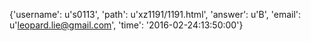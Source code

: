 {'username': u's0113', 'path': u'xz1191/1191.html', 'answer': u'B', 'email': u'leopard.lie@gmail.com', 'time': '2016-02-24:13:50:00'}